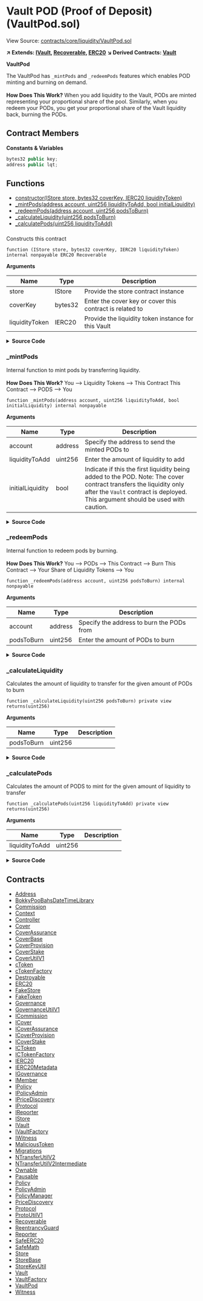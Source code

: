 # Vault POD (Proof of Deposit) (VaultPod.sol)

View Source: [contracts/core/liquidity/VaultPod.sol](../contracts/core/liquidity/VaultPod.sol)

**↗ Extends: [IVault](IVault.md), [Recoverable](Recoverable.md), [ERC20](ERC20.md)**
**↘ Derived Contracts: [Vault](Vault.md)**

**VaultPod**

The VaultPod has `_mintPods` and `_redeemPods` features which enables
 POD minting and burning on demand. <br /> <br />
 **How Does This Work?**
 When you add liquidity to the Vault,
 PODs are minted representing your proportional share of the pool.
 Similarly, when you redeem your PODs, you get your proportional
 share of the Vault liquidity back, burning the PODs.

## Contract Members
**Constants & Variables**

```js
bytes32 public key;
address public lqt;

```

## Functions

- [constructor(IStore store, bytes32 coverKey, IERC20 liquidityToken)](#)
- [_mintPods(address account, uint256 liquidityToAdd, bool initialLiquidity)](#_mintpods)
- [_redeemPods(address account, uint256 podsToBurn)](#_redeempods)
- [_calculateLiquidity(uint256 podsToBurn)](#_calculateliquidity)
- [_calculatePods(uint256 liquidityToAdd)](#_calculatepods)

### 

Constructs this contract

```solidity
function (IStore store, bytes32 coverKey, IERC20 liquidityToken) internal nonpayable ERC20 Recoverable 
```

**Arguments**

| Name        | Type           | Description  |
| ------------- |------------- | -----|
| store | IStore | Provide the store contract instance | 
| coverKey | bytes32 | Enter the cover key or cover this contract is related to | 
| liquidityToken | IERC20 | Provide the liquidity token instance for this Vault | 

<details>
	<summary><strong>Source Code</strong></summary>

```javascript
constructor(
    IStore store,
    bytes32 coverKey,
    IERC20 liquidityToken
  ) ERC20("Proof of Deposits", "PODs") Recoverable(store) {
    key = coverKey;
    lqt = address(liquidityToken);
  }
```
</details>

### _mintPods

Internal function to mint pods by transferring liquidity. <br /> <br />
 **How Does This Work?**
 You --> Liquidity Tokens --> This Contract
 This Contract --> PODS --> You

```solidity
function _mintPods(address account, uint256 liquidityToAdd, bool initialLiquidity) internal nonpayable
```

**Arguments**

| Name        | Type           | Description  |
| ------------- |------------- | -----|
| account | address | Specify the address to send the minted PODs to | 
| liquidityToAdd | uint256 | Enter the amount of liquidity to add | 
| initialLiquidity | bool | Indicate if this the first liquidity being added to the POD.  Note: The cover contract transfers the liquidity only after the `Vault` contract is deployed.  This argument should be used with caution. | 

<details>
	<summary><strong>Source Code</strong></summary>

```javascript
function _mintPods(
    address account,
    uint256 liquidityToAdd,
    bool initialLiquidity
  ) internal {
    uint256 pods = _calculatePods(liquidityToAdd);

    if (initialLiquidity == false) {
      // First deposit the tokens
      IERC20(lqt).ensureTransferFrom(account, address(this), liquidityToAdd);
    }

    super._mint(account, pods);

    emit PodsMinted(account, pods, address(this), liquidityToAdd);
  }
```
</details>

### _redeemPods

Internal function to redeem pods by burning. <br /> <br />
 **How Does This Work?**
 You --> PODs --> This Contract --> Burn
 This Contract --> Your Share of Liquidity Tokens --> You

```solidity
function _redeemPods(address account, uint256 podsToBurn) internal nonpayable
```

**Arguments**

| Name        | Type           | Description  |
| ------------- |------------- | -----|
| account | address | Specify the address to burn the PODs from | 
| podsToBurn | uint256 | Enter the amount of PODs to burn | 

<details>
	<summary><strong>Source Code</strong></summary>

```javascript
function _redeemPods(address account, uint256 podsToBurn) internal {
    uint256 amount = _calculateLiquidity(podsToBurn);

    super.transferFrom(account, address(this), podsToBurn);
    super._burn(address(this), podsToBurn);

    IERC20(lqt).ensureTransfer(account, amount);
  }
```
</details>

### _calculateLiquidity

Calculates the amount of liquidity to transfer for the given amount of PODs to burn

```solidity
function _calculateLiquidity(uint256 podsToBurn) private view
returns(uint256)
```

**Arguments**

| Name        | Type           | Description  |
| ------------- |------------- | -----|
| podsToBurn | uint256 |  | 

<details>
	<summary><strong>Source Code</strong></summary>

```javascript
function _calculateLiquidity(uint256 podsToBurn) private view returns (uint256) {
    uint256 balance = IERC20(lqt).balanceOf(address(this));
    return (balance * podsToBurn) / super.totalSupply();
  }
```
</details>

### _calculatePods

Calculates the amount of PODS to mint for the given amount of liquidity to transfer

```solidity
function _calculatePods(uint256 liquidityToAdd) private view
returns(uint256)
```

**Arguments**

| Name        | Type           | Description  |
| ------------- |------------- | -----|
| liquidityToAdd | uint256 |  | 

<details>
	<summary><strong>Source Code</strong></summary>

```javascript
function _calculatePods(uint256 liquidityToAdd) private view returns (uint256) {
    uint256 balance = IERC20(lqt).balanceOf(address(this));

    if (balance == 0) {
      return liquidityToAdd;
    }

    return (super.totalSupply() * liquidityToAdd) / balance;
  }
```
</details>

## Contracts

* [Address](Address.md)
* [BokkyPooBahsDateTimeLibrary](BokkyPooBahsDateTimeLibrary.md)
* [Commission](Commission.md)
* [Context](Context.md)
* [Controller](Controller.md)
* [Cover](Cover.md)
* [CoverAssurance](CoverAssurance.md)
* [CoverBase](CoverBase.md)
* [CoverProvision](CoverProvision.md)
* [CoverStake](CoverStake.md)
* [CoverUtilV1](CoverUtilV1.md)
* [cToken](cToken.md)
* [cTokenFactory](cTokenFactory.md)
* [Destroyable](Destroyable.md)
* [ERC20](ERC20.md)
* [FakeStore](FakeStore.md)
* [FakeToken](FakeToken.md)
* [Governance](Governance.md)
* [GovernanceUtilV1](GovernanceUtilV1.md)
* [ICommission](ICommission.md)
* [ICover](ICover.md)
* [ICoverAssurance](ICoverAssurance.md)
* [ICoverProvision](ICoverProvision.md)
* [ICoverStake](ICoverStake.md)
* [ICToken](ICToken.md)
* [ICTokenFactory](ICTokenFactory.md)
* [IERC20](IERC20.md)
* [IERC20Metadata](IERC20Metadata.md)
* [IGovernance](IGovernance.md)
* [IMember](IMember.md)
* [IPolicy](IPolicy.md)
* [IPolicyAdmin](IPolicyAdmin.md)
* [IPriceDiscovery](IPriceDiscovery.md)
* [IProtocol](IProtocol.md)
* [IReporter](IReporter.md)
* [IStore](IStore.md)
* [IVault](IVault.md)
* [IVaultFactory](IVaultFactory.md)
* [IWitness](IWitness.md)
* [MaliciousToken](MaliciousToken.md)
* [Migrations](Migrations.md)
* [NTransferUtilV2](NTransferUtilV2.md)
* [NTransferUtilV2Intermediate](NTransferUtilV2Intermediate.md)
* [Ownable](Ownable.md)
* [Pausable](Pausable.md)
* [Policy](Policy.md)
* [PolicyAdmin](PolicyAdmin.md)
* [PolicyManager](PolicyManager.md)
* [PriceDiscovery](PriceDiscovery.md)
* [Protocol](Protocol.md)
* [ProtoUtilV1](ProtoUtilV1.md)
* [Recoverable](Recoverable.md)
* [ReentrancyGuard](ReentrancyGuard.md)
* [Reporter](Reporter.md)
* [SafeERC20](SafeERC20.md)
* [SafeMath](SafeMath.md)
* [Store](Store.md)
* [StoreBase](StoreBase.md)
* [StoreKeyUtil](StoreKeyUtil.md)
* [Vault](Vault.md)
* [VaultFactory](VaultFactory.md)
* [VaultPod](VaultPod.md)
* [Witness](Witness.md)
